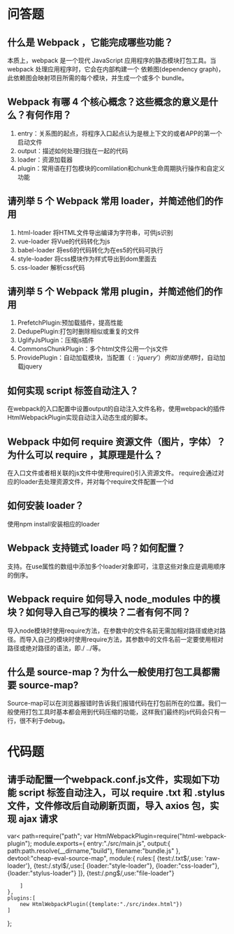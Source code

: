 # 问答题
## 什么是 Webpack ，它能完成哪些功能？
本质上，webpack 是一个现代 JavaScript 应用程序的静态模块打包工具。当 webpack 处理应用程序时，它会在内部构建一个 依赖图(dependency graph)，此依赖图会映射项目所需的每个模块，并生成一个或多个 bundle。

## Webpack 有哪 4 个核心概念？这些概念的意义是什么？有何作用？
1. entry：关系图的起点，将程序入口起点认为是根上下文的或者APP的第一个启动文件
2. output：描述如何处理归拢在一起的代码
3. loader：资源加载器
4. plugin：常用语在打包模块的comlilation和chunk生命周期执行操作和自定义功能
   

## 请列举 5 个 Webpack 常用 loader，并简述他们的作用
1. html-loader 将HTML文件导出编译为字符串，可供js识别
2. vue-loader   将Vue的代码转化为js
3. babel-loader 将es6的代码转化为在es5的代码可执行
4. style-loader   将css模块作为样式导出到dom里面去
5. css-loader   解析css代码

## 请列举 5 个 Webpack 常用 plugin，并简述他们的作用
1. PrefetchPlugin:预加载插件，提高性能
2. DedupePlugin:打包时删除相似或重复的文件
3. UglifyJsPlugin：压缩js插件
4. CommonsChunkPlugin：多个html文件公用一个js文件
5. ProvidePlugin：自动加载模块，当配置（$:’jquery’）例如当使用$时，自动加载jquery


## 如何实现 script 标签自动注入？
在webpack的入口配置中设置output的自动注入文件名称，使用webpack的插件HtmlWebpackPlugin实现自动注入动态生成的脚本。

## Webpack 中如何 require 资源文件（图片，字体）？为什么可以 require ，其原理是什么？
在入口文件或者相关联的js文件中使用require()引入资源文件。
require会通过对应的loader去处理资源文件，并对每个require文件配置一个id

## 如何安装 loader？
使用npm install安装相应的loader

## Webpack 支持链式 loader 吗？如何配置？
支持。在use属性的数组中添加多个loader对象即可，注意这些对象应是调用顺序的倒序。

## Webpack require 如何导入 node_modules 中的模块？如何导入自己写的模块？二者有何不同？
导入node模块时使用require方法，在参数中的文件名前无需加相对路径或绝对路径。而导入自己的模块时使用require方法，其参数中的文件名前一定要使用相对路径或绝对路径的语法，即./ ../等。

## 什么是 source-map？为什么一般使用打包工具都需要 source-map?
Source-map可以在浏览器报错时告诉我们报错代码在打包前所在的位置。我们一般使用打包工具时基本都会用到代码压缩的功能，这样我们最终的js代码会只有一行，很不利于debug。
# 代码题
## 请手动配置一个webpack.conf.js文件，实现如下功能 script 标签自动注入，可以 require .txt 和 .stylus 文件，文件修改后自动刷新页面，导入 axios 包，实现 ajax 请求 
var< path=require("path";
var HtmlWebpackPlugin=require("html-webpack-plugin");
module.exports={
    entry:"./src/main.js",
    output:{
        path:path.resolve(__dirname,"build"),
        filename:"bundle.js"
    },
    devtool:"cheap-eval-source-map",
    module:{
        rules:[
            {test:/\.txt$/,use: 'raw-loader'},
            {test:/\.styl$/,use:[
                {loader:"style-loader"},
                {loader:"css-loader"},
                {loader:"stylus-loader"}
            ]},
            {test:/\.png$/,use:"file-loader"}

        ]
    },
    plugins:[
        new HtmlWebpackPlugin({template:"./src/index.html"})
    ]
};